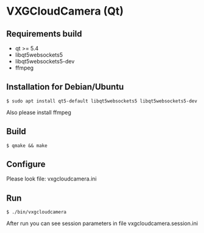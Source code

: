 # VXGCloudCamera (Qt)

## Requirements build

* qt >= 5.4
* libqt5websockets5
* libqt5websockets5-dev
* ffmpeg

## Installation for Debian/Ubuntu

	$ sudo apt install qt5-default libqt5websockets5 libqt5websockets5-dev
	
Also please install ffmpeg

## Build

	$ qmake && make
	
## Configure

Please look file: vxgcloudcamera.ini

## Run

	$ ./bin/vxgcloudcamera
	
After run you can see session parameters in file vxgcloudcamera.session.ini

